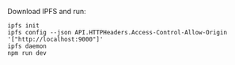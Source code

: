 Download IPFS and run:
```
ipfs init
ipfs config --json API.HTTPHeaders.Access-Control-Allow-Origin  '["http://localhost:9000"]'
ipfs daemon 
npm run dev
```